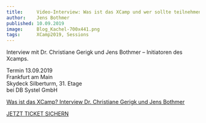 ```yaml
---
title:     Video-Interview: Was ist das XCamp und wer sollte teilnehmen?
author:    Jens Bothmer
published: 10.09.2019
image:     Blog_Kachel-700x441.png
tags:      XCamp2019, Sessions
---
```


Interview mit Dr. Christiane Gerigk und Jens Bothmer – Initiatoren des Xcamps.

Termin 13.09.2019<br>
Frankfurt am Main<br>
Skydeck Silberturm, 31. Etage<br>
bei DB Systel GmbH<br>

<a class="ytp-title-link yt-uix-sessionlink" target="_blank" data-sessionlink="feature=player-title" href="https://www.youtube.com/watch?v=4HbXMuR2eN0">Was ist das XCamp? Interview Dr. Christiane Gerigk und Jens Bothmer</a>

<a class="button turquoise big" target="_self" href="tickets">JETZT TICKET SICHERN</a>
